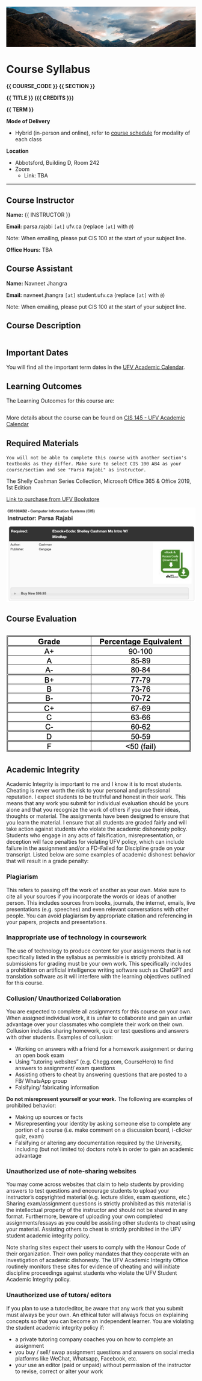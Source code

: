 ![](../images/header.jpg)

<!-- ![](../images/UBCO_CMPS_header.jpg) -->

# Course Syllabus

<!-- Below is the official Langara-mandated Course Syllabus for {{ COURSE_CODE }}.
Elements of this document are **fixed** and unchanging. -->
<!-- Additional details about the course are available on the {{ '[course website]({link})'.format(link=CANVAS_LINK.replace('CANVAS_ID',CANVAS_ID))}}. -->

**{{ COURSE_CODE }} {{ SECTION }}**

**{{ TITLE }} ({{ CREDITS }})**

**{{ TERM }}**

<!-- **{{ MEETING_TIMES }}** -->

**Mode of Delivery**  
- Hybrid (in-person and online), refer to [course schedule](../lecture_notes.md) for modality of each class

**Location**  
- Abbotsford, Building D, Room 242
- Zoom
    - Link: TBA

<!-- **Slack Invitation Link:** [Sign up for CIS 145 Slack Workspace](https://join.slack.com/t/cis-145-summer-2023/shared_invite/zt-1umoip7kj-u_q1OXCTZoPGmgSoI3ifUA) -->

---
## Course Instructor

**Name:** {{ INSTRUCTOR }}

**Email:** parsa.rajabi `[at]` ufv.ca (replace `[at]` with `@`)

Note: When emailing, please put CIS 100 at the start of your subject line.

<!-- **Slack:** @parsa -->

**Office Hours:** TBA
<!-- **Office Hours:** Tuesdays 11:45-12:45pm in Building C, Room 2402 -->

## Course Assistant
**Name:** Navneet Jhangra

**Email:** navneet.jhangra `[at]` student.ufv.ca (replace `[at]` with `@`)

Note: When emailing, please put CIS 100 at the start of your subject line.

<!-- **Slack:** @Navneet Jhangra -->

<!-- Tuesdays 4-5pm in Building C, Room 2402 -->

<!-- 12:30 - 13:30pm on Saturdays - [Book a session](https://calendly.com/parsa-rajabi/cpsc-2350-office-hour) beforehand  -->

<!-- **Phone:** {{ PHONE }} -->

<!-- **Mode of Delivery:** Online (All course activities and assessments, including the Final Exam, will be conducted Online.) -->

## Course Description

```{include} syllabus_bits/calendar_entry.md
```

## Important Dates

You will find all the important term dates in the [UFV Academic Calendar](https://www.ufv.ca/calendar/current/).

## Learning Outcomes

The Learning Outcomes for this course are:

```{include} syllabus_bits/course_LOs.md
```

More details about the course can be found on [CIS 145 - UFV Academic Calendar](https://www.ufv.ca/calendar/current/)

## Required Materials

```{warning}
You will not be able to complete this course with another section's textbooks as they differ. Make sure to select CIS 100 AB4 as your course/section and see "Parsa Rajabi" as instructor.
```

The Shelly Cashman Series Collection, Microsoft Office 365 & Office 2019, 1st Edition

[Link to purchase from UFV Bookstore](https://ufv.bookware3000.ca/CourseSearch/?course[]=ABBOTS,FALL23,CIS,CIS100AB4,&)

![CIS 100 Textbook](../images/CIS100-Textbook.png)

## Course Evaluation

```{include} syllabus_bits/grading_practices_detailed.md
```

![Grade Letters](../images/grade_letters.png)

<!-- ## Passing Criteria

```{include} syllabus_bits/passing_requirement.md
``` -->

<!-- ## Late Policy and Missed Assignments/Exams

All course elements (including but limited to) assignments, quizzes, weekly activities and exams are required to be submitted or completed by the specified due dates. Inability to adhere to these deadlines will lead to a score of zero, unless exceptional situations are considered on an individual basis, subject to the approval of the instructor and supported by legitimate documentation. -->

<!-- ```{include} syllabus_bits/policies.md
``` -->

## Academic Integrity

Academic Integrity is important to me and I know it is to most students. Cheating is never worth the risk to your personal and professional reputation. I expect students to be truthful and honest in their work. This means that any work you submit for individual evaluation should be yours alone and that you recognize the work of others if you use their ideas, thoughts or material. The assignments have been designed to ensure that you learn the material. I ensure that all students are graded fairly and will take action against students who violate the academic dishonesty policy. Students who engage in any acts of falsification, misrepresentation, or deception will face penalties for violating UFV policy, which can include failure in the assignment and/or a FD-Failed for Discipline grade on your transcript. Listed below are some examples of academic dishonest behavior that will result in a grade penalty:

### Plagiarism

This refers to passing off the work of another as your own. Make sure to cite all your sources if you incorporate the words or ideas of another person. This includes sources from books, journals, the internet, emails, live presentations (e.g. speeches) and even relevant conversations with other people. You can avoid plagiarism by appropriate citation and referencing in your papers, projects and presentations.

### Inappropriate use of technology in coursework

The use of technology to produce content for your assignments that is not specifically listed in the syllabus as permissible is strictly prohibited. All submissions for grading must be your own work. This specifically includes a prohibition on artificial intelligence writing software such as ChatGPT and translation software as it will interfere with the learning objectives outlined for this course.

### Collusion/ Unauthorized Collaboration

You are expected to complete all assignments for this course on your own. When assigned individual work, it is unfair to collaborate and gain an unfair advantage over your classmates who complete their work on their own. Collusion includes sharing homework, quiz or test questions and answers with other students. Examples of collusion:

- Working on answers with a friend for a homework assignment or during an open book exam
- Using “tutoring websites” (e.g. Chegg.com, CourseHero) to find answers to assignment/ exam questions
- Assisting others to cheat by answering questions that are posted to a FB/ WhatsApp group
- Falsifying/ fabricating information

**Do not misrepresent yourself or your work.** The following are examples of prohibited behavior:

- Making up sources or facts
- Misrepresenting your identity by asking someone else to complete any portion of a course (i.e. make comment on a discussion board, i-clicker quiz, exam)
- Falsifying or altering any documentation required by the University, including (but not limited to) doctors note’s in order to gain an academic advantage
 
### Unauthorized use of note-sharing websites

You may come across websites that claim to help students by providing answers to test questions and encourage students to upload your instructor’s copyrighted material (e.g. lecture slides, exam questions, etc.) Sharing exam/assignment questions is strictly prohibited as this material is the intellectual property of the instructor and should not be shared in any format. Furthermore, beware of uploading your own completed assignments/essays as you could be assisting other students to cheat using your material. Assisting others to cheat is strictly prohibited in the UFV student academic integrity policy.

Note sharing sites expect their users to comply with the Honour Code of their organization. Their own policy mandates that they cooperate with an investigation of academic dishonesty. The UFV Academic Integrity Office routinely monitors these sites for evidence of cheating and will initiate discipline proceedings against students who violate the UFV Student Academic Integrity policy.

### Unauthorized use of tutors/ editors

If you plan to use a tutor/editor, be aware that any work that you submit must always be your own. An ethical tutor will always focus on explaining concepts so that you can become an independent learner. You are violating the student academic integrity policy if:

- a private tutoring company coaches you on how to complete an assignment
- you buy / sell/  swap assignment questions and answers on social media platforms like WeChat, Whatsapp, Facebook, etc.
- your use an editor (paid or unpaid) without permission of the instructor to revise, correct or alter your work